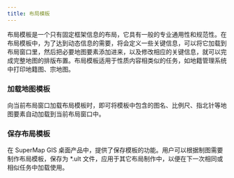 ```yaml
---
title: 布局模板
---
```

  
布局模板是一个只有固定框架信息的布局，它具有一般的专业通用性和规范性。在布局模板中，为了达到动态信息的需要，将会定义一些关键信息，可以将它加载到布局窗口里，然后把必要地图要素添加进来，以及修改相应的关键信息，就可以完成完整地图的排版布置。布局模板适用于性质内容相类似的任务，如地籍管理系统中打印地籍图、宗地图。 

### 加载地图模板  
  
向当前布局窗口加载布局模板时，即可将模板中包含的图名、比例尺、指北针等地图要素自动加载到当前布局窗口中。



### 保存布局模板  

在 SuperMap GIS 桌面产品中，提供了保存模板的功能。用户可以根据制图需要制作布局模板，保存为 *.ult 文件，应用于其它布局制作中，以便在下一次相同或相似任务中加载使用。


  
